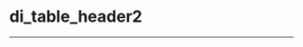 # di_table_header2

------------------------------------------------------------------------------

